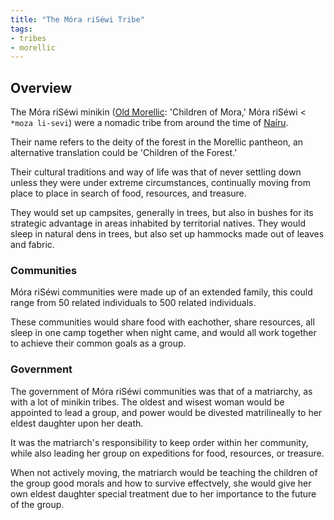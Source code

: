 ```yaml
---
title: "The Móra riSéwi Tribe"
tags:
- tribes
- morellic
---
```

## Overview
The Móra riSéwi minikin ([Old Morellic](lore/languages/old-morellic.md): 'Children of Mora,' Móra riSéwi < `*moza li-sevi`) were a nomadic tribe from around the time of [Naíru](locations/2nd-realm/nairu.md).

Their name refers to the deity of the forest in the Morellic pantheon, an alternative translation could be 'Children of the Forest.'

Their cultural traditions and way of life was that of never settling down unless they were under extreme circumstances, continually moving from place to place in search of food, resources, and treasure.

They would set up campsites, generally in trees, but also in bushes for its strategic advantage in areas inhabited by territorial natives. They would sleep in natural dens in trees, but also set up hammocks made out of leaves and fabric.
### Communities
Móra riSéwi communities were made up of an extended family, this could range from 50 related individuals to 500 related individuals.

These communities would share food with eachother, share resources, all sleep in one camp together when night came, and would all work together to achieve their common goals as a group.
### Government
The government of Móra riSéwi communities was that of a matriarchy, as with a lot of minikin tribes. The oldest and wisest woman would be appointed to lead a group, and power would be divested matrilineally to her eldest daughter upon her death.

It was the matriarch's responsibility to keep order within her community, while also leading her group on expeditions for food, resources, or treasure.

When not actively moving, the matriarch would be teaching the children of the group good morals and how to survive effectvely, she would give her own eldest daughter special treatment due to her importance to the future of the group.